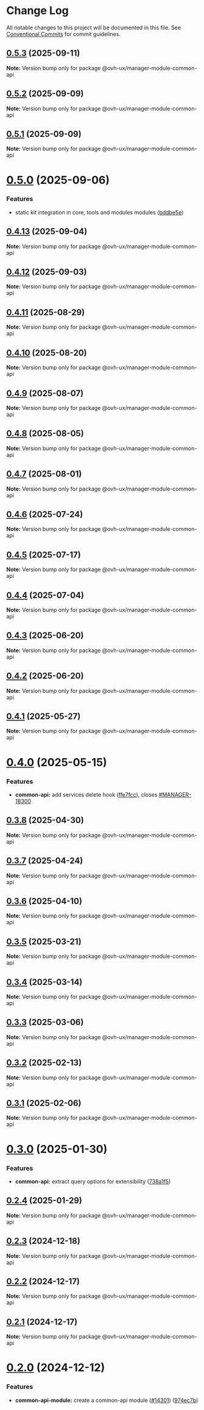# Change Log

All notable changes to this project will be documented in this file.
See [Conventional Commits](https://conventionalcommits.org) for commit guidelines.

## [0.5.3](https://github.com/ovh/manager/compare/@ovh-ux/manager-module-common-api@0.5.2...@ovh-ux/manager-module-common-api@0.5.3) (2025-09-11)

**Note:** Version bump only for package @ovh-ux/manager-module-common-api





## [0.5.2](https://github.com/ovh/manager/compare/@ovh-ux/manager-module-common-api@0.5.1...@ovh-ux/manager-module-common-api@0.5.2) (2025-09-09)

**Note:** Version bump only for package @ovh-ux/manager-module-common-api





## [0.5.1](https://github.com/ovh/manager/compare/@ovh-ux/manager-module-common-api@0.5.0...@ovh-ux/manager-module-common-api@0.5.1) (2025-09-09)

**Note:** Version bump only for package @ovh-ux/manager-module-common-api





# [0.5.0](https://github.com/ovh/manager/compare/@ovh-ux/manager-module-common-api@0.4.13...@ovh-ux/manager-module-common-api@0.5.0) (2025-09-06)


### Features

* static kit integration in core, tools and modules modules ([bddbe5e](https://github.com/ovh/manager/commit/bddbe5e07453c8a657f2ca216d48d1f6f2bc0ca5))





## [0.4.13](https://github.com/ovh/manager/compare/@ovh-ux/manager-module-common-api@0.4.12...@ovh-ux/manager-module-common-api@0.4.13) (2025-09-04)

**Note:** Version bump only for package @ovh-ux/manager-module-common-api





## [0.4.12](https://github.com/ovh/manager/compare/@ovh-ux/manager-module-common-api@0.4.11...@ovh-ux/manager-module-common-api@0.4.12) (2025-09-03)

**Note:** Version bump only for package @ovh-ux/manager-module-common-api





## [0.4.11](https://github.com/ovh/manager/compare/@ovh-ux/manager-module-common-api@0.4.10...@ovh-ux/manager-module-common-api@0.4.11) (2025-08-29)

**Note:** Version bump only for package @ovh-ux/manager-module-common-api





## [0.4.10](https://github.com/ovh/manager/compare/@ovh-ux/manager-module-common-api@0.4.9...@ovh-ux/manager-module-common-api@0.4.10) (2025-08-20)

**Note:** Version bump only for package @ovh-ux/manager-module-common-api





## [0.4.9](https://github.com/ovh/manager/compare/@ovh-ux/manager-module-common-api@0.4.8...@ovh-ux/manager-module-common-api@0.4.9) (2025-08-07)

**Note:** Version bump only for package @ovh-ux/manager-module-common-api





## [0.4.8](https://github.com/ovh/manager/compare/@ovh-ux/manager-module-common-api@0.4.7...@ovh-ux/manager-module-common-api@0.4.8) (2025-08-05)

**Note:** Version bump only for package @ovh-ux/manager-module-common-api





## [0.4.7](https://github.com/ovh/manager/compare/@ovh-ux/manager-module-common-api@0.4.6...@ovh-ux/manager-module-common-api@0.4.7) (2025-08-01)

**Note:** Version bump only for package @ovh-ux/manager-module-common-api





## [0.4.6](https://github.com/ovh/manager/compare/@ovh-ux/manager-module-common-api@0.4.5...@ovh-ux/manager-module-common-api@0.4.6) (2025-07-24)

**Note:** Version bump only for package @ovh-ux/manager-module-common-api





## [0.4.5](https://github.com/ovh/manager/compare/@ovh-ux/manager-module-common-api@0.4.4...@ovh-ux/manager-module-common-api@0.4.5) (2025-07-17)

**Note:** Version bump only for package @ovh-ux/manager-module-common-api





## [0.4.4](https://github.com/ovh/manager/compare/@ovh-ux/manager-module-common-api@0.4.3...@ovh-ux/manager-module-common-api@0.4.4) (2025-07-04)

**Note:** Version bump only for package @ovh-ux/manager-module-common-api





## [0.4.3](https://github.com/ovh/manager/compare/@ovh-ux/manager-module-common-api@0.4.2...@ovh-ux/manager-module-common-api@0.4.3) (2025-06-20)

**Note:** Version bump only for package @ovh-ux/manager-module-common-api





## [0.4.2](https://github.com/ovh/manager/compare/@ovh-ux/manager-module-common-api@0.4.1...@ovh-ux/manager-module-common-api@0.4.2) (2025-06-20)

**Note:** Version bump only for package @ovh-ux/manager-module-common-api





## [0.4.1](https://github.com/ovh/manager/compare/@ovh-ux/manager-module-common-api@0.4.0...@ovh-ux/manager-module-common-api@0.4.1) (2025-05-27)

**Note:** Version bump only for package @ovh-ux/manager-module-common-api





# [0.4.0](https://github.com/ovh/manager/compare/@ovh-ux/manager-module-common-api@0.3.8...@ovh-ux/manager-module-common-api@0.4.0) (2025-05-15)


### Features

* **common-api:** add services delete hook ([ffe7fcc](https://github.com/ovh/manager/commit/ffe7fcce010c47bdd7f200fbbb1e57b894fae587)), closes [#MANAGER-18300](https://github.com/ovh/manager/issues/MANAGER-18300)





## [0.3.8](https://github.com/ovh/manager/compare/@ovh-ux/manager-module-common-api@0.3.7...@ovh-ux/manager-module-common-api@0.3.8) (2025-04-30)

**Note:** Version bump only for package @ovh-ux/manager-module-common-api





## [0.3.7](https://github.com/ovh/manager/compare/@ovh-ux/manager-module-common-api@0.3.6...@ovh-ux/manager-module-common-api@0.3.7) (2025-04-24)

**Note:** Version bump only for package @ovh-ux/manager-module-common-api





## [0.3.6](https://github.com/ovh/manager/compare/@ovh-ux/manager-module-common-api@0.3.5...@ovh-ux/manager-module-common-api@0.3.6) (2025-04-10)

**Note:** Version bump only for package @ovh-ux/manager-module-common-api





## [0.3.5](https://github.com/ovh/manager/compare/@ovh-ux/manager-module-common-api@0.3.4...@ovh-ux/manager-module-common-api@0.3.5) (2025-03-21)

**Note:** Version bump only for package @ovh-ux/manager-module-common-api





## [0.3.4](https://github.com/ovh/manager/compare/@ovh-ux/manager-module-common-api@0.3.3...@ovh-ux/manager-module-common-api@0.3.4) (2025-03-14)

**Note:** Version bump only for package @ovh-ux/manager-module-common-api





## [0.3.3](https://github.com/ovh/manager/compare/@ovh-ux/manager-module-common-api@0.3.2...@ovh-ux/manager-module-common-api@0.3.3) (2025-03-06)

**Note:** Version bump only for package @ovh-ux/manager-module-common-api





## [0.3.2](https://github.com/ovh/manager/compare/@ovh-ux/manager-module-common-api@0.3.1...@ovh-ux/manager-module-common-api@0.3.2) (2025-02-13)

**Note:** Version bump only for package @ovh-ux/manager-module-common-api





## [0.3.1](https://github.com/ovh/manager/compare/@ovh-ux/manager-module-common-api@0.3.0...@ovh-ux/manager-module-common-api@0.3.1) (2025-02-06)

**Note:** Version bump only for package @ovh-ux/manager-module-common-api





# [0.3.0](https://github.com/ovh/manager/compare/@ovh-ux/manager-module-common-api@0.2.4...@ovh-ux/manager-module-common-api@0.3.0) (2025-01-30)


### Features

* **common-api:** extract query options for extensibility ([738a1f5](https://github.com/ovh/manager/commit/738a1f53340f4afed534eb5175a81745906efcaf))





## [0.2.4](https://github.com/ovh/manager/compare/@ovh-ux/manager-module-common-api@0.2.3...@ovh-ux/manager-module-common-api@0.2.4) (2025-01-29)

**Note:** Version bump only for package @ovh-ux/manager-module-common-api





## [0.2.3](https://github.com/ovh/manager/compare/@ovh-ux/manager-module-common-api@0.2.2...@ovh-ux/manager-module-common-api@0.2.3) (2024-12-18)

**Note:** Version bump only for package @ovh-ux/manager-module-common-api





## [0.2.2](https://github.com/ovh/manager/compare/@ovh-ux/manager-module-common-api@0.2.1...@ovh-ux/manager-module-common-api@0.2.2) (2024-12-17)

**Note:** Version bump only for package @ovh-ux/manager-module-common-api





## [0.2.1](https://github.com/ovh/manager/compare/@ovh-ux/manager-module-common-api@0.2.0...@ovh-ux/manager-module-common-api@0.2.1) (2024-12-17)

**Note:** Version bump only for package @ovh-ux/manager-module-common-api





# [0.2.0](https://github.com/ovh/manager/compare/@ovh-ux/manager-module-common-api@0.1.0...@ovh-ux/manager-module-common-api@0.2.0) (2024-12-12)


### Features

* **common-api-module:** create a common-api module ([#14301](https://github.com/ovh/manager/issues/14301)) ([974ec7b](https://github.com/ovh/manager/commit/974ec7bdef0017024793a4a1e2402fdaa8771d8b))
